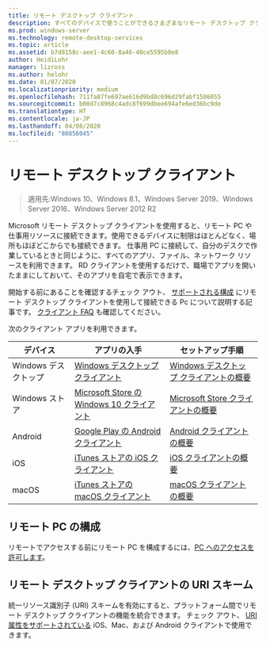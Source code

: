 ```yaml
---
title: リモート デスクトップ クライアント
description: すべてのデバイスで使うことができるさまざまなリモート デスクトップ クライアントについて説明します
ms.prod: windows-server
ms.technology: remote-desktop-services
ms.topic: article
ms.assetid: b7d8158c-aee1-4c60-8a46-40ce5595b8e8
author: HeidiLohr
manager: lizross
ms.author: helohr
ms.date: 01/07/2020
ms.localizationpriority: medium
ms.openlocfilehash: 711fa87fe697ae616d9bd8c696d29fabf1586055
ms.sourcegitcommit: b00d7c8968c4adc8f699dbee694afe6ed36bc9de
ms.translationtype: HT
ms.contentlocale: ja-JP
ms.lasthandoff: 04/08/2020
ms.locfileid: "80856045"
---
```

# <a name="remote-desktop-clients"></a>リモート デスクトップ クライアント

>適用先:Windows 10、Windows 8.1、Windows Server 2019、Windows Server 2016、Windows Server 2012 R2

Microsoft リモート デスクトップ クライアントを使用すると、リモート PC や仕事用リソースに接続できます。使用できるデバイスに制限はほとんどなく、場所もほぼどこからでも接続できます。 仕事用 PC に接続して、自分のデスクで作業しているときと同じように、すべてのアプリ、ファイル、ネットワーク リソースを利用できます。 RD クライアントを使用するだけで、職場でアプリを開いたままにしておいて、そのアプリを自宅で表示できます。

開始する前にあることを確認するチェック アウト、 [サポートされる構成](remote-desktop-supported-config.md) にリモート デスクトップ クライアントを使用して接続できる Pc について説明する記事です。 [クライアント FAQ](remote-desktop-client-faq.md) も確認してください。

次のクライアント アプリを利用できます。

| デバイス          | アプリの入手                                                                                                  | セットアップ手順                                                                |
|-----------------|-----------------------------------------------------------------------------------------------------------------|-----------------------------------------------------------------------------------|
| Windows デスクトップ | [Windows デスクトップ クライアント](windowsdesktop.md#install-the-client)                                               | [Windows デスクトップ クライアントの概要](windowsdesktop.md) |
| Windows ストア   | [Microsoft Store の Windows 10 クライアント](https://go.microsoft.com/fwlink/?LinkID=616709)                   | [Microsoft Store クライアントの概要](windows.md)          |
| Android         | [Google Play の Android クライアント](https://play.google.com/store/apps/details?id=com.microsoft.rdc.android)     | [Android クライアントの概要](remote-desktop-android.md) |
| iOS             | [iTunes ストアの iOS クライアント](https://itunes.apple.com/app/microsoft-remote-desktop/id714464092?mt=8)     | [iOS クライアントの概要](remote-desktop-ios.md)         |
| macOS           | [iTunes ストアの macOS クライアント](https://itunes.apple.com/app/microsoft-remote-desktop/id1295203466?mt=12) | [macOS クライアントの概要](remote-desktop-mac.md)       |

## <a name="configuring-the-remote-pc"></a>リモート PC の構成

リモートでアクセスする前にリモート PC を構成するには、[PC へのアクセスを許可します](remote-desktop-allow-access.md)。

## <a name="remote-desktop-client-uri-scheme"></a>リモート デスクトップ クライアントの URI スキーム

統一リソース識別子 (URI) スキームを有効にすると、プラットフォーム間でリモート デスクトップ クライアントの機能を統合できます。 チェック アウト、 [URI 属性をサポートされている](remote-desktop-uri.md) iOS、Mac、および Android クライアントで使用できます。
